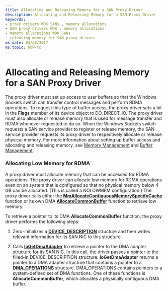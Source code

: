 ```yaml
---
title: Allocating and Releasing Memory for a SAN Proxy Driver
description: Allocating and Releasing Memory for a SAN Proxy Driver
keywords:
- proxy drivers WDK SANs , memory allocations
- SAN proxy drivers WDK , memory allocations
- memory allocations WDK SANs
- releasing memory for SAN proxy drivers
ms.date: 04/20/2017
ms.topic: how-to
---
```


# Allocating and Releasing Memory for a SAN Proxy Driver





The proxy driver must set up access to user buffers so that the Windows Sockets switch can transfer control messages and perform RDMA operations. To request this type of buffer access, the proxy driver sets a bit in the **Flags** member of its device object to DO\_DIRECT\_IO. The proxy driver must also allocate or release memory that is used for message transfer and RDMA whenever requested to do so. When the Windows Sockets switch requests a SAN service provider to register or release memory, the SAN service provider requests its proxy driver to respectively allocate or release physical memory. For more information about setting up buffer access and allocating and releasing memory, see [Memory Management](../kernel/managing-memory-for-drivers.md) and [Buffer Management](/windows-hardware/drivers/ddi/index).

### Allocating Low Memory for RDMA

A proxy driver must allocate memory that can be accessed for RDMA operations. The proxy driver can allocate low memory for RDMA operations even on an system that is configured so that no physical memory below 4 GB can be allocated. (This is called a NOLOWMEM configuration.) The proxy driver calls either the [**MmAllocateContiguousMemorySpecifyCache**](/windows-hardware/drivers/ddi/wdm/nf-wdm-mmallocatecontiguousmemoryspecifycache) function or its own DMA [**AllocateCommonBuffer**](/windows-hardware/drivers/ddi/wdm/nc-wdm-pallocate_common_buffer) function to retrieve low memory.

To retrieve a pointer to its DMA **AllocateCommonBuffer** function, the proxy driver performs the following steps:

1.  Zero-initializes a [**DEVICE\_DESCRIPTION**](/windows-hardware/drivers/ddi/wdm/ns-wdm-_device_description) structure and then writes relevant information for its SAN NIC to this structure.

2.  Calls [**IoGetDmaAdapter**](/windows-hardware/drivers/ddi/wdm/nf-wdm-iogetdmaadapter) to retrieve a pointer to the DMA adapter structure for its SAN NIC. In this call, the driver passes a pointer to the filled-in DEVICE\_DESCRIPTION structure. **IoGetDmaAdapter** returns a pointer to a DMA adapter structure that contains a pointer to a [**DMA\_OPERATIONS**](/windows-hardware/drivers/ddi/wdm/ns-wdm-_dma_operations) structure. DMA\_OPERATIONS contains pointers to a system-defined set of DMA functions. One of these functions is **AllocateCommonBuffer**, which allocates a physically contiguous DMA buffer.

 

